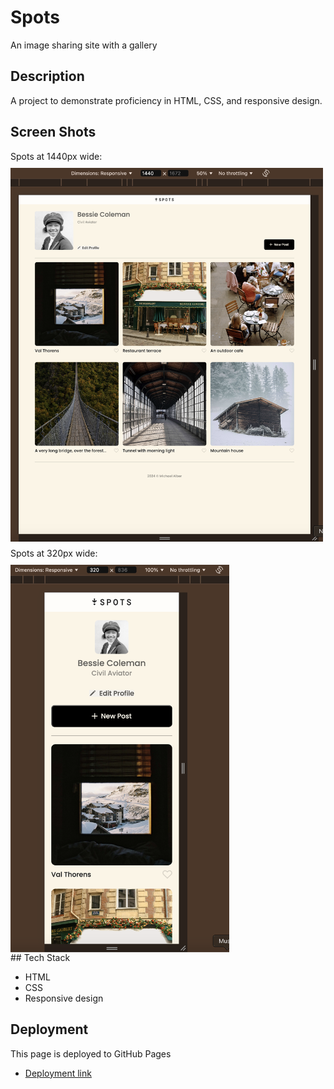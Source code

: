 # Spots

An image sharing site with a gallery

## Description

A project to demonstrate proficiency in HTML, CSS, and responsive design.

## Screen Shots

<div style="display: grid;gap:10px;">
Spots at 1440px wide: 
<img src="./images/demo/spots-1440.png" alt="Spots at 1440px wide" width="500px" />
Spots at 320px wide:
<img src="./images/demo/spots-320.png" alt="Spots at 1440px wide" width="350px" />

</div>
## Tech Stack

- HTML
- CSS
- Responsive design

## Deployment

This page is deployed to GitHub Pages

- [Deployment link][def]

[def]: https://malber71.github.io/se_project_spots/
